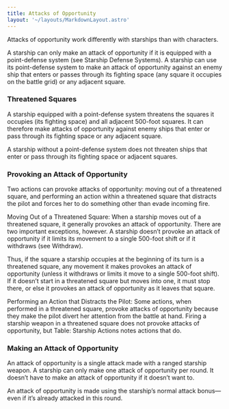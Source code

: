 ```yaml
---
title: Attacks of Opportunity
layout: '~/layouts/MarkdownLayout.astro'
---
```

Attacks of opportunity work differently with starships than with characters.

A starship can only make an attack of opportunity if it is equipped with a
point-defense system (see Starship Defense Systems). A starship can use its
point-defense system to make an attack of opportunity against an enemy ship
that enters or passes through its fighting space (any square it occupies on
the battle grid) or any adjacent square.

### Threatened Squares

A starship equipped with a point-defense system threatens the squares it
occupies (its fighting space) and all adjacent 500-foot squares. It can
therefore make attacks of opportunity against enemy ships that enter or pass
through its fighting space or any adjacent square.

A starship without a point-defense system does not threaten ships that enter
or pass through its fighting space or adjacent squares.

### Provoking an Attack of Opportunity

Two actions can provoke attacks of opportunity: moving out of a threatened
square, and performing an action within a threatened square that distracts the
pilot and forces her to do something other than evade incoming fire.

Moving Out of a Threatened Square: When a starship moves out of a threatened
square, it generally provokes an attack of opportunity. There are two
important exceptions, however. A starship doesn’t provoke an attack of
opportunity if it limits its movement to a single 500-foot shift or if it
withdraws (see Withdraw).

Thus, if the square a starship occupies at the beginning of its turn is a
threatened square, any movement it makes provokes an attack of opportunity
(unless it withdraws or limits it move to a single 500-foot shift). If it
doesn’t start in a threatened square but moves into one, it must stop there,
or else it provokes an attack of opportunity as it leaves that square.

Performing an Action that Distracts the Pilot: Some actions, when performed in
a threatened square, provoke attacks of opportunity because they make the
pilot divert her attention from the battle at hand. Firing a starship weapon
in a threatened square does not provoke attacks of opportunity, but Table:
Starship Actions notes actions that do.

### Making an Attack of Opportunity

An attack of opportunity is a single attack made with a ranged starship
weapon. A starship can only make one attack of opportunity per round. It
doesn’t have to make an attack of opportunity if it doesn’t want to.

An attack of opportunity is made using the starship’s normal attack bonus—even
if it’s already attacked in this round.

